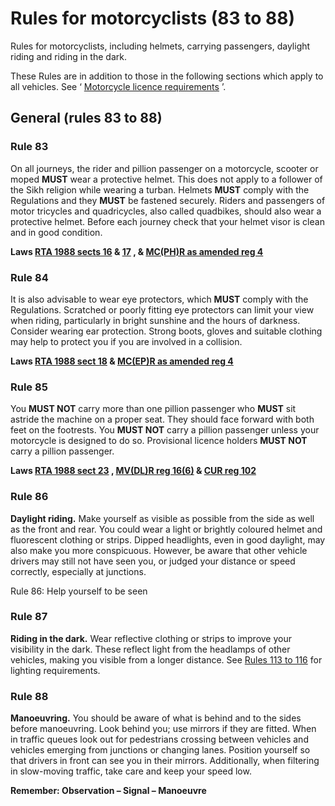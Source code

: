 
# Rules for motorcyclists (83 to 88)

Rules for motorcyclists, including helmets, carrying passengers, daylight riding and riding in the dark.

These Rules are in addition to those in the following sections which apply to all vehicles. See ‘ [Motorcycle licence requirements](annex-2-motorcycle-licence-requirements.md) ’.

## General (rules 83 to 88)

### Rule 83

On all journeys, the rider and pillion passenger on a motorcycle, scooter or moped **MUST** wear a protective helmet. This does not apply to a follower of the Sikh religion while wearing a turban. Helmets **MUST** comply with the Regulations and they **MUST** be fastened securely. Riders and passengers of motor tricycles and quadricycles, also called quadbikes, should also wear a protective helmet. Before each journey check that your helmet visor is clean and in good condition.

**Laws [RTA 1988 sects 16](http://www.legislation.gov.uk/ukpga/1988/52/section/16) & [17](http://www.legislation.gov.uk/ukpga/1988/52/section/17) , & [MC(PH)R as amended reg 4](http://www.legislation.gov.uk/uksi/1998/1807/regulation/4/made)**

### Rule 84

It is also advisable to wear eye protectors, which **MUST** comply with the Regulations. Scratched or poorly fitting eye protectors can limit your view when riding, particularly in bright sunshine and the hours of darkness. Consider wearing ear protection. Strong boots, gloves and suitable clothing may help to protect you if you are involved in a collision.

**Laws [RTA 1988 sect 18](http://www.legislation.gov.uk/ukpga/1988/52/section/18) & [MC(EP)R as amended reg 4](http://www.legislation.gov.uk/uksi/1999/535/regulation/4/made)**

### Rule 85

You **MUST NOT** carry more than one pillion passenger who **MUST** sit astride the machine on a proper seat. They should face forward with both feet on the footrests. You **MUST NOT** carry a pillion passenger unless your motorcycle is designed to do so. Provisional licence holders **MUST NOT** carry a pillion passenger.

**Laws [RTA 1988 sect 23](http://www.legislation.gov.uk/ukpga/1988/52/section/23) , [MV(DL)R reg 16(6)](http://www.legislation.gov.uk/uksi/1999/2864/regulation/16/made) & [CUR reg 102](http://www.legislation.gov.uk/uksi/1986/1078/regulation/102/made)**

### Rule 86

**Daylight riding.** Make yourself as visible as possible from the side as well as the front and rear. You could wear a light or brightly coloured helmet and fluorescent clothing or strips. Dipped headlights, even in good daylight, may also make you more conspicuous. However, be aware that other vehicle drivers may still not have seen you, or judged your distance or speed correctly, especially at junctions.

 Rule 86: Help yourself to be seen 
### Rule 87

**Riding in the dark.** Wear reflective clothing or strips to improve your visibility in the dark. These reflect light from the headlamps of other vehicles, making you visible from a longer distance. See [Rules 113 to 116](general-rules-techniques-and-advice-for-all-drivers-and-riders-103-to-158.md#lighting-requirements-113-to-116) for lighting requirements.

### Rule 88

**Manoeuvring.** You should be aware of what is behind and to the sides before manoeuvring. Look behind you; use mirrors if they are fitted. When in traffic queues look out for pedestrians crossing between vehicles and vehicles emerging from junctions or changing lanes. Position yourself so that drivers in front can see you in their mirrors. Additionally, when filtering in slow-moving traffic, take care and keep your speed low.

**Remember: Observation – Signal – Manoeuvre**

